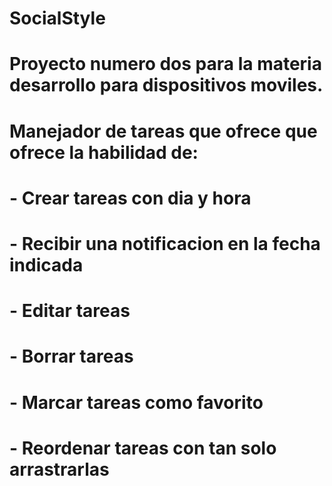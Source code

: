 # SocialStyle

# Proyecto numero dos para la materia desarrollo para dispositivos moviles.

# Manejador de tareas que ofrece que ofrece la habilidad de:

# - Crear tareas con dia y hora
# - Recibir una notificacion en la fecha indicada
# - Editar tareas
# - Borrar tareas
# - Marcar tareas como favorito
# - Reordenar tareas con tan solo arrastrarlas